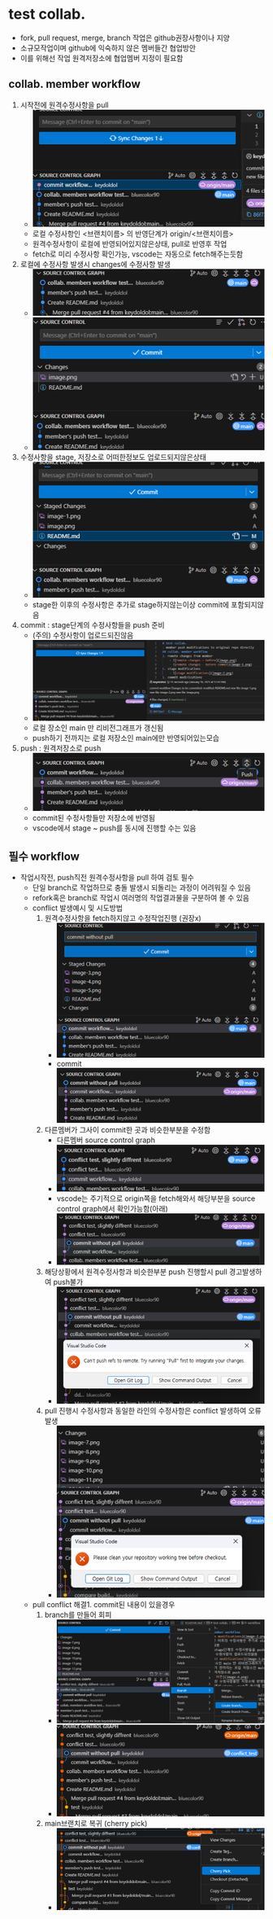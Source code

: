 # test collab.
- fork, pull request, merge, branch 작업은 github권장사항이나 지양
- 소규모작업이며 github에 익숙하지 않은 멤버들간 협업방안
- 이를 위해선 작업 원격저장소에 협업멤버 지정이 필요함
## collab. member workflow
1. 시작전에 원격수정사항을 pull
    - ![remote changes from other members](image-5.png)
    - 로컬 수정사항인 <브랜치이름> 의 반영단계가 origin/<브랜치이름>
    - 원격수정사항이 로컬에 반영되어있지않은상태, pull로 반영후 작업
    - fetch로 미리 수정사항 확인가능, vscode는 자동으로 fetch해주는듯함
1. 로컬에 수정사항 발생시 changes에 수정사항 발생
    - ![remote changes - before](image.png)
    - ![remote changes - before commit](image-1.png)
1. 수정사항을 stage, 저장소로 어떠한정보도 업로드되지않은상태
    - ![stage modifications](image-2.png)
    - stage한 이후의 수정사항은 추가로 stage하지않는이상 commit에 포함되지않음
1. commit : stage단계의 수정사항들을 push 준비
    - (주의) 수정사항이 업로드되진않음
    - ![commit modifications](image-3.png)
    - 로컬 장소인 main 만 리비전그래프가 갱신됨
    - push하기 전까지는 로컬 저장소인 main에만 반영되어있는모습
1. push : 원격저장소로 push
    - ![push 버튼](image-4.png)
    - commit된 수정사항들만 저장소에 반영됨
    - vscode에서 stage ~ push를 동시에 진행할 수는 있음
## 필수 workflow
- 작업시작전, push직전 원격수정사항을 pull 하여 검토 필수
    - 단일 branch로 작업하므로 충돌 발생시 되돌리는 과정이 어려워질 수 있음
    - refork혹은 branch로 작업시 여러명의 작업결과물을 구분하여 볼 수 있음
    - conflict 발생예시 및 시도방법
        1. 원격수정사항을 fetch하지않고 수정작업진행 (권장x) 
            - ![commit w.o. pull](image-6.png)
            - commit ![commit](image-7.png)
        1. 다른멤버가 그사이 commit한 곳과 비슷한부분을 수정함
            - 다른멤버 source control graph
            - ![other modifications from remote changes](image-8.png)
            - vscode는 주기적으로 origin쪽을 fetch해와서 해당부분을 source control graph에서 확인가능함(아래)
            - ![source control graph from local](image-9.png)
        1. 해당상황에서 원격수정사항과 비슷한부분 push 진행할시 pull 경고발생하여 push불가
            - ![try pull](image-10.png)
        1. pull 진행시 수정사항과 동일한 라인의 수정사항은 conflict 발생하여 오류발생
            - ![pull error](image-12.png)
    - pull conflict 해결1. commit된 내용이 있을경우
        1. branch를 만들어 회피
            - ![create branch](image-13.png)
            - ![branch](image-14.png)
        2. main브랜치로 복귀 (cherry pick) 
            - ![cherry pick](image-15.png)

